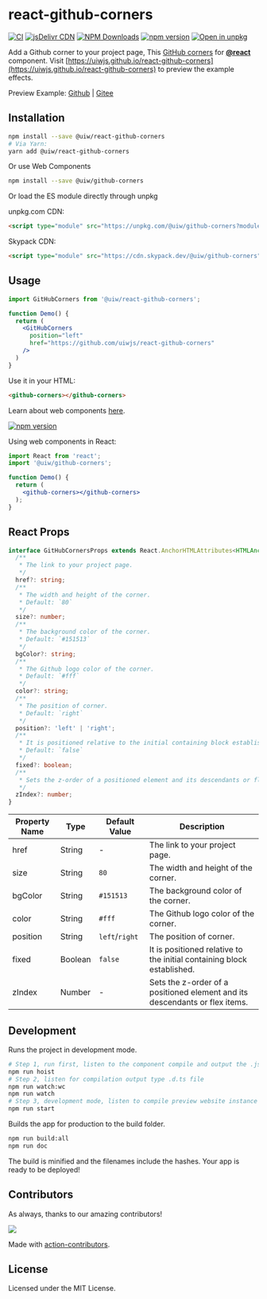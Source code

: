 react-github-corners
===
<!--dividing-->

[![CI](https://github.com/uiwjs/react-github-corners/actions/workflows/ci.yml/badge.svg)](https://github.com/uiwjs/react-github-corners/actions/workflows/ci.yml)
[![jsDelivr CDN](https://data.jsdelivr.com/v1/package/npm/@uiw/react-github-corners/badge?style=rounded)](https://www.jsdelivr.com/package/npm/@uiw/react-github-corners)
[![NPM Downloads](https://img.shields.io/npm/dm/@uiw/react-github-corners.svg?style=flat)](https://www.npmjs.com/package/@uiw/react-github-corners)
[![npm version](https://img.shields.io/npm/v/@uiw/react-github-corners.svg)](https://www.npmjs.com/package/@uiw/react-github-corners)
[![Open in unpkg](https://img.shields.io/badge/Open%20in-unpkg-blue)](https://uiwjs.github.io/npm-unpkg/#/pkg/@uiw/react-github-corners/file/README.md)

Add a Github corner to your project page, This [GitHub corners](https://uiwjs.github.io/react-github-corners) for [**@react**](https://github.com/facebook/react) component. Visit [https://uiwjs.github.io/react-github-corners](https://uiwjs.github.io/react-github-corners) to preview the example effects.

Preview Example: [Github](https://uiwjs.github.io/react-github-corners) | [Gitee](https://uiw.gitee.io/react-github-corners/)

## Installation

```bash
npm install --save @uiw/react-github-corners
# Via Yarn:
yarn add @uiw/react-github-corners
```

Or use Web Components

```bash
npm install --save @uiw/github-corners
```

Or load the ES module directly through unpkg

unpkg.com CDN:

```html
<script type="module" src="https://unpkg.com/@uiw/github-corners?module"></script>
```

Skypack CDN:

```html
<script type="module" src="https://cdn.skypack.dev/@uiw/github-corners"></script>
```

## Usage

```jsx
import GitHubCorners from '@uiw/react-github-corners';

function Demo() {
  return (
    <GitHubCorners
      position="left"
      href="https://github.com/uiwjs/react-github-corners"
    />
  )
}
```

Use it in your HTML:

```html
<github-corners></github-corners>
```

Learn about web components [here](https://developer.mozilla.org/en-US/docs/Web/Web_Components).

[![npm version](https://img.shields.io/npm/v/@uiw/github-corners.svg?label=github-corners)](https://www.npmjs.com/package/@uiw/github-corners)

Using web components in React:

```jsx
import React from 'react';
import '@uiw/github-corners';

function Demo() {
  return (
    <github-corners></github-corners>
  );
}
```

## React Props

```typescript
interface GitHubCornersProps extends React.AnchorHTMLAttributes<HTMLAnchorElement> {
  /**
   * The link to your project page.
   */
  href?: string;
  /**
   * The width and height of the corner. 
   * Default: `80`
   */
  size?: number;
  /**
   * The background color of the corner.
   * Default: `#151513`
   */
  bgColor?: string;
  /**
   * The Github logo color of the corner.
   * Default: `#fff`
   */
  color?: string;
  /**
   * The position of corner. 
   * Default: `right`
   */
  position?: 'left' | 'right';
  /**
   * It is positioned relative to the initial containing block established.
   * Default: `false`
   */
  fixed?: boolean;
  /**
   * Sets the z-order of a positioned element and its descendants or flex items.
   */
  zIndex?: number;
}
```

| Property Name | Type | Default Value | Description |
| ---- | ---- | ---- | ---- |
| href | String | - | The link to your project page. |
| size | String | `80` | The width and height of the corner. |
| bgColor | String | `#151513` | The background color of the corner. |
| color | String | `#fff` | The Github logo color of the corner. |
| position | String | `left`/`right` | The position of corner. |
| fixed | Boolean | `false` | It is positioned relative to the initial containing block established. |
| zIndex | Number | - | Sets the z-order of a positioned element and its descendants or flex items. |

## Development

Runs the project in development mode.  

```bash
# Step 1, run first, listen to the component compile and output the .js file
npm run hoist
# Step 2, listen for compilation output type .d.ts file
npm run watch:wc
npm run watch
# Step 3, development mode, listen to compile preview website instance
npm run start
```

Builds the app for production to the build folder.

```bash
npm run build:all
npm run doc
```

The build is minified and the filenames include the hashes.
Your app is ready to be deployed!

## Contributors

As always, thanks to our amazing contributors!

<a href="https://github.com/uiwjs/react-github-corners/graphs/contributors">
  <img src="https://uiwjs.github.io/react-github-corners/CONTRIBUTORS.svg" />
</a>

Made with [action-contributors](https://github.com/jaywcjlove/github-action-contributors).

## License

Licensed under the MIT License.

